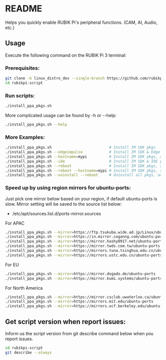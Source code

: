 # README

Helps you quickly enable RUBIK Pi's peripheral functions. (CAM, AI, Audio, etc.)

## Usage

Execute the following command on the RUBIK Pi 3 terminal:

### Prerequisites:

```bash
git clone -b linux_distro_dev --single-branch https://github.com/rubikpi-ai/rubikpi-script.git
cd rubikpi-script
```

### Run scripts:

```bash
./install_ppa_pkgs.sh
```

More complicated usage can be found by -h or --help:
```bash
./install_ppa_pkgs.sh --help
```

### More Examples:
```bash
./install_ppa_pkgs.sh                          # Install IM SDK pkgs
./install_ppa_pkgs.sh --edgeimpulse            # Install IM SDK & Edge Impulse related pkgs
./install_ppa_pkgs.sh --hostname=mypi          # Install IM SDK pkgs, and set hostname
./install_ppa_pkgs.sh --ide                    # Install IM SDK & IDE pkgs, and IDE related settings
./install_ppa_pkgs.sh --reboot                 # Install IM SDK pkgs, and reboot
./install_ppa_pkgs.sh --reboot --hostname=mypi # Install IM SDK pkgs, set hostname, and reboot
./install_ppa_pkgs.sh --uninstall --reboot     # Uninstall all pkgs, and reboot
```

### Speed up by using region mirrors for ubuntu-ports:

Just pick one mirror below based on your region, if default ubuntu-ports is slow.
Mirror setting will be saved to the source list below:
* /etc/apt/sources.list.d/ports-mirror.sources

For APAC
```bash
./install_ppa_pkgs.sh --mirror=https://ftp.tsukuba.wide.ad.jp/Linux/ubuntu-ports      # Japan mirror
./install_ppa_pkgs.sh --mirror=https://in.mirror.coganng.com/ubuntu-ports             # India mirror
./install_ppa_pkgs.sh --mirror=https://mirror.hashy0917.net/ubuntu-ports              # Japan mirror
./install_ppa_pkgs.sh --mirror=https://mirror.twds.com.tw/ubuntu-ports                # Taiwan mirror
./install_ppa_pkgs.sh --mirror=https://mirrors.tuna.tsinghua.edu.cn/ubuntu-ports      # China mirror
./install_ppa_pkgs.sh --mirror=https://mirrors.ustc.edu.cn/ubuntu-ports               # China mirror
```

For EU
```bash
./install_ppa_pkgs.sh --mirror=https://mirror.dogado.de/ubuntu-ports                  # Germany mirror
./install_ppa_pkgs.sh --mirror=https://mirror.kumi.systems/ubuntu-ports               # Austria mirror
```

For North America
```bash
./install_ppa_pkgs.sh --mirror=https://mirror.csclub.uwaterloo.ca/ubuntu-ports        # Canada mirror
./install_ppa_pkgs.sh --mirror=https://mirrors.mit.edu/ubuntu-ports                   # US/East mirror
./install_ppa_pkgs.sh --mirror=https://mirrors.ocf.berkeley.edu/ubuntu-ports          # US/West mirror
```

## Get script version when report issues:

Inform us the script version from git describe command below when you report issues.

```bash
cd rubikpi-script
git describe --always
```
